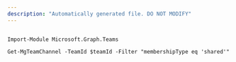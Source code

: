 ```yaml
---
description: "Automatically generated file. DO NOT MODIFY"
---
```


```powershellv2

Import-Module Microsoft.Graph.Teams

Get-MgTeamChannel -TeamId $teamId -Filter "membershipType eq 'shared'" 

```